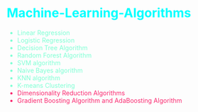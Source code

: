 <h1 style="color:cyan">Machine-Learning-Algorithms</h1>

<!-- <div style="color:#F67280"> -->
<div style="color:#FA2A70">
    <ul>
        <li style="color:aquamarine">Linear Regression</li>
        <li style="color:aquamarine">Logistic Regression</li>
        <li style="color:aquamarine">Decision Tree Algorithm</li>
        <li style="color:aquamarine">Random Forest Algorithm</li>
        <li style="color:aquamarine">SVM algorithm</li>
        <li style="color:aquamarine">Naive Bayes algorithm</li>
        <li style="color:aquamarine">KNN algorithm</li>
        <li style="color:aquamarine">K-means Clustering</li>
        <li>Dimensionality Reduction Algorithms</li>
        <li>Gradient Boosting Algorithm and AdaBoosting Algorithm</li>
    </ul>
</div>
